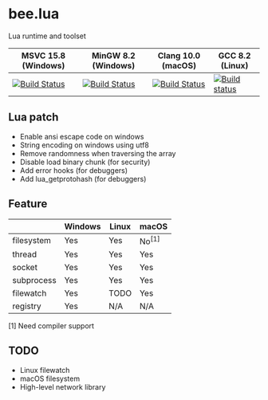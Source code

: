 # bee.lua

Lua runtime and toolset

| MSVC 15.8 (Windows) | MinGW 8.2 (Windows) | Clang 10.0 (macOS) | GCC 8.2 (Linux) |
| ------ | ------ | ------ | ------ |
| [![Build Status](https://dev.azure.com/actboy168/bee.lua/_apis/build/status/bee.lua?branchName=master&jobName=Windows_MSVC_x64)](https://dev.azure.com/actboy168/bee.lua/_build/latest?definitionId=5?branchName=master) | [![Build Status](https://dev.azure.com/actboy168/bee.lua/_apis/build/status/bee.lua?branchName=master&jobName=Windows_MinGW)](https://dev.azure.com/actboy168/bee.lua/_build/latest?definitionId=5?branchName=master) | [![Build Status](https://dev.azure.com/actboy168/bee.lua/_apis/build/status/bee.lua?branchName=master&jobName=macos)](https://dev.azure.com/actboy168/bee.lua/_build/latest?definitionId=5?branchName=master) | [![Build status](https://ci.appveyor.com/api/projects/status/qfp4flrsoi1aat41?svg=true)](https://ci.appveyor.com/project/actboy168/bee-lua) |

## Lua patch

* Enable ansi escape code on windows
* String encoding on windows using utf8
* Remove randomness when traversing the array
* Disable load binary chunk (for security)
* Add error hooks (for debuggers)
* Add lua_getprotohash (for debuggers)

## Feature

|            | Windows | Linux | macOS |
| ---------- | ------- | ----- |------ |
| filesystem |   Yes   |  Yes  | No<sup>[1]</sup> |
| thread     |   Yes   |  Yes  |  Yes  |
| socket     |   Yes   |  Yes  |  Yes  |
| subprocess |   Yes   |  Yes  |  Yes  |
| filewatch  |   Yes   | TODO  |  Yes  |
| registry   |   Yes   |  N/A  |  N/A  |

[1] Need compiler support

## TODO

* Linux filewatch
* macOS filesystem
* High-level network library
